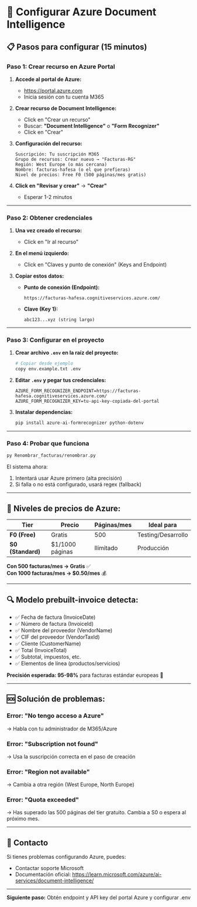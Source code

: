 # 🔷 Configurar Azure Document Intelligence

## 📋 Pasos para configurar (15 minutos)

### **Paso 1: Crear recurso en Azure Portal**

1. **Accede al portal de Azure:**
   - https://portal.azure.com
   - Inicia sesión con tu cuenta M365

2. **Crear recurso de Document Intelligence:**
   - Click en "Crear un recurso"
   - Buscar: **"Document Intelligence"** o **"Form Recognizer"**
   - Click en "Crear"

3. **Configuración del recurso:**
   ```
   Suscripción: Tu suscripción M365
   Grupo de recursos: Crear nuevo → "Facturas-RG"
   Región: West Europe (o más cercana)
   Nombre: facturas-hafesa (o el que prefieras)
   Nivel de precios: Free F0 (500 páginas/mes gratis)
   ```

4. **Click en "Revisar y crear"** → **"Crear"**
   - Esperar 1-2 minutos

---

### **Paso 2: Obtener credenciales**

1. **Una vez creado el recurso:**
   - Click en "Ir al recurso"

2. **En el menú izquierdo:**
   - Click en "Claves y punto de conexión" (Keys and Endpoint)

3. **Copiar estos datos:**
   - **Punto de conexión (Endpoint):** 
     ```
     https://facturas-hafesa.cognitiveservices.azure.com/
     ```
   - **Clave (Key 1):** 
     ```
     abc123...xyz (string largo)
     ```

---

### **Paso 3: Configurar en el proyecto**

1. **Crear archivo `.env` en la raíz del proyecto:**
   ```bash
   # Copiar desde ejemplo
   copy env.example.txt .env
   ```

2. **Editar `.env` y pegar tus credenciales:**
   ```
   AZURE_FORM_RECOGNIZER_ENDPOINT=https://facturas-hafesa.cognitiveservices.azure.com/
   AZURE_FORM_RECOGNIZER_KEY=tu-api-key-copiada-del-portal
   ```

3. **Instalar dependencias:**
   ```bash
   pip install azure-ai-formrecognizer python-dotenv
   ```

---

### **Paso 4: Probar que funciona**

```bash
py Renombrar_facturas/renombrar.py
```

El sistema ahora:
1. Intentará usar Azure primero (alta precisión)
2. Si falla o no está configurado, usará regex (fallback)

---

## 🎯 **Niveles de precios de Azure:**

| Tier | Precio | Páginas/mes | Ideal para |
|------|--------|-------------|------------|
| **F0 (Free)** | Gratis | 500 | Testing/Desarrollo |
| **S0 (Standard)** | $1/1000 páginas | Ilimitado | Producción |

**Con 500 facturas/mes → Gratis** ✅  
**Con 1000 facturas/mes → $0.50/mes** 💰

---

## 🔍 **Modelo prebuilt-invoice detecta:**

- ✅ Fecha de factura (InvoiceDate)
- ✅ Número de factura (InvoiceId)
- ✅ Nombre del proveedor (VendorName)
- ✅ CIF del proveedor (VendorTaxId)
- ✅ Cliente (CustomerName)
- ✅ Total (InvoiceTotal)
- ✅ Subtotal, impuestos, etc.
- ✅ Elementos de línea (productos/servicios)

**Precisión esperada: 95-98%** para facturas estándar europeas 🎯

---

## 🆘 **Solución de problemas:**

### Error: "No tengo acceso a Azure"
→ Habla con tu administrador de M365/Azure

### Error: "Subscription not found"
→ Usa la suscripción correcta en el paso de creación

### Error: "Region not available"
→ Cambia a otra región (West Europe, North Europe)

### Error: "Quota exceeded"
→ Has superado las 500 páginas del tier gratuito. Cambia a S0 o espera al próximo mes.

---

## 📧 Contacto

Si tienes problemas configurando Azure, puedes:
- Contactar soporte Microsoft
- Documentación oficial: https://learn.microsoft.com/azure/ai-services/document-intelligence/

---

**Siguiente paso:** Obtén endpoint y API key del portal Azure y configurar .env

